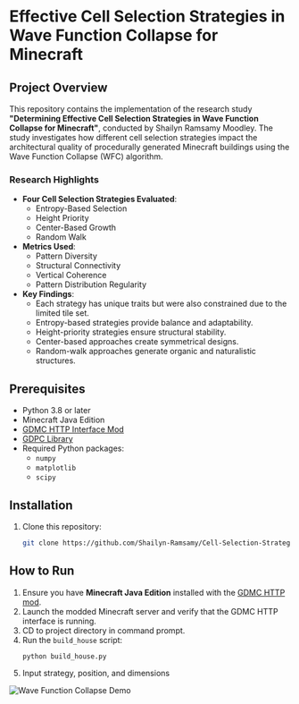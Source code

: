 # Effective Cell Selection Strategies in Wave Function Collapse for Minecraft

## Project Overview
This repository contains the implementation of the research study **"Determining Effective Cell Selection Strategies in Wave Function Collapse for Minecraft"**, conducted by Shailyn Ramsamy Moodley. The study investigates how different cell selection strategies impact the architectural quality of procedurally generated Minecraft buildings using the Wave Function Collapse (WFC) algorithm.

### Research Highlights
- **Four Cell Selection Strategies Evaluated**:
  - Entropy-Based Selection
  - Height Priority
  - Center-Based Growth
  - Random Walk
- **Metrics Used**:
  - Pattern Diversity
  - Structural Connectivity
  - Vertical Coherence
  - Pattern Distribution Regularity
- **Key Findings**:
  - Each strategy has unique traits but were also constrained due to the limited tile set.
  - Entropy-based strategies provide balance and adaptability.
  - Height-priority strategies ensure structural stability.
  - Center-based approaches create symmetrical designs.
  - Random-walk approaches generate organic and naturalistic structures.

## Prerequisites
- Python 3.8 or later
- Minecraft Java Edition
- [GDMC HTTP Interface Mod](https://github.com/Niels-NTG/gdmc_http_interface)
- [GDPC Library](https://github.com/Niels-NTG/gdpc)
- Required Python packages:
  - `numpy`
  - `matplotlib`
  - `scipy`

## Installation
1. Clone this repository:
   ```bash
   git clone https://github.com/Shailyn-Ramsamy/Cell-Selection-Strategies-for-Minecraft-WFC.git
## How to Run
1. Ensure you have **Minecraft Java Edition** installed with the [GDMC HTTP mod](https://github.com/Niels-NTG/gdmc).
2. Launch the modded Minecraft server and verify that the GDMC HTTP interface is running.
3. CD to project directory in command prompt.
4. Run the `build_house` script:
   ```bash
   python build_house.py
5. Input strategy, position, and dimensions

![Wave Function Collapse Demo](https://github.com/Shailyn-Ramsamy/Cell-Selection-Strategies-for-Minecraft-WFC/blob/main/wfcdemo.gif)
